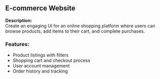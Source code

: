 ## E-commerce Website

**Description:**  
Create an engaging UI for an online shopping platform where users can browse products, add items to their cart, and complete purchases.

### Features:
- Product listings with filters
- Shopping cart and checkout process
- User account management
- Order history and tracking
